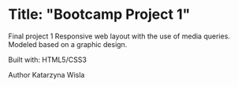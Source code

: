 # Title: "Bootcamp Project 1"

Final project 1
Responsive web layout with the use of media queries. Modeled based on a graphic design.

Built with:
HTML5/CSS3 

Author
Katarzyna Wisla